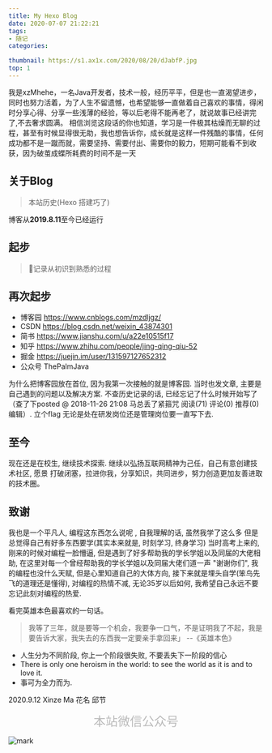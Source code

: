 ```yaml
---
title: My Hexo Blog
date: 2020-07-07 21:22:21
tags:
- 随记
categories:

thumbnail: https://s1.ax1x.com/2020/08/20/dJabfP.jpg
top: 1
---
```

我是xzMhehe，一名Java开发者，技术一般，经历平平，但是也一直渴望进步，同时也努力活着，为了人生不留遗憾，也希望能够一直做着自己喜欢的事情，得闲时分享心得、分享一些浅薄的经验，等以后老得不能再老了，就说故事已经讲完了,不去奢求圆满。
相信浏览这段话的你也知道，学习是一件极其枯燥而无聊的过程，甚至有时候显得很无助，我也想告诉你，成长就是这样一件残酷的事情，任何成功都不是一蹴而就，需要坚持、需要付出、需要你的毅力，短期可能看不到收获，因为破茧成蝶所耗费的时间不是一天



## 关于Blog

> 本站历史(Hexo 搭建巧了)
<p>博客从<ahref="http://localhost:4000/2019/12/29/%E8%A7%86%E5%9B%BE%E7%9A%84%E6%93%8D%E4%BD%9C"><strong>2019.8.11</strong></a>至今已经运行<span id="htmer_time" style="color: #90CAF9; font-weight: bold;"></span></p>

## 起步

>📝记录从初识到熟悉的过程

## 再次起步

- 博客园    https://www.cnblogs.com/mzdljgz/    
- CSDN  https://blog.csdn.net/weixin_43874301
- 简书  https://www.jianshu.com/u/a22e10515f17
- 知乎  https://www.zhihu.com/people/jing-qing-qiu-52
- 掘金  https://juejin.im/user/131597127652312
- 公众号 ThePalmJava

为什么把博客园放在首位, 因为我第一次接触的就是博客园. 当时也发文章, 主要是自己遇到的问题以及解决方案. 不查历史记录的话, 已经忘记了什么时候开始写了（查了下posted @ 2018-11-26 21:08 马总丢了紧箍咒 阅读(71) 评论(0) 推荐(0) 编辑）. 立个flag 无论是处在研发岗位还是管理岗位要一直写下去.

## 至今
现在还是在校生, 继续技术探索. 继续以弘扬互联网精神为己任，自己有意创建技术社区, 愿景 打破闭塞，拉进你我，分享知识，共同进步，努力创造更加友善进取的技术圈。

## 致谢
我也是一个平凡人, 编程这东西怎么说呢 , 自我理解的话, 虽然我学了这么多 但是总觉得自己有好多东西要学(其实本来就是, 时刻学习, 终身学习)
当时高考上来的, 刚来的时候对编程一脸懵逼, 但是遇到了好多帮助我的学长学姐以及同届的大佬相助, 在这里对每一个曾经帮助我的学长学姐以及同届大佬们道一声 "谢谢你们",
我的编程也没什么天赋, 但是心里知道自己的大体方向, 接下来就是埋头自学(笨鸟先飞的道理还是懂得), 对编程的热情不减, 无论35岁以后如何, 我希望自己永远不要忘记此刻对编程的热爱.


看完英雄本色最喜欢的一句话。 



>我等了三年，就是要等一个机会，我要争一口气，不是证明我了不起，我是要告诉大家，我失去的东西我一定要亲手拿回来」 --《英雄本色》

- 人生分为不同阶段, 你上一个阶段很失败, 不要丢失下一阶段的信心
- There is only one heroism in the world: to see the world as it is and to love it. 
- 事可为全力而为.

2020.9.12   Xinze Ma  花名   邱节

<center><font color=BBBBBB size=5>本站微信公众号</font></center>

![mark](https://s1.ax1x.com/2020/07/17/UsFeJJ.jpg)

<script>
function secondToDate(second) {
     if (!second) {
         return 0;
     }
     var time = new Array(0, 0, 0, 0, 0);
     if (second >= 365 * 24 * 3600) {
        time[0] = parseInt(second / (365 * 24 * 3600));
        second %= 365 * 24 * 3600;
    }
    if (second >= 24 * 3600) {
        time[1] = parseInt(second / (24 * 3600));
        second %= 24 * 3600;
    }
    if (second >= 3600) {
        time[2] = parseInt(second / 3600);
        second %= 3600;
    }
    if (second >= 60) {
        time[3] = parseInt(second / 60);
        second %= 60;
    }
    if (second > 0) {
        time[4] = second;
    }
    return time;
};
function setTime() {
         // 博客创建时间秒数，时间格式中，月比较特殊，是从0开始的，所以想要显示5月，得写4才行，如下
         var create_time = Math.round(new Date(Date.UTC(2019, 8, 11, 18, 37, 16)).getTime() / 1000);// 当前时间秒数,增加时区的差异
         var timestamp = Math.round((new Date().getTime() + 8 * 60 * 60 * 1000) / 1000);
         currentTime = secondToDate((timestamp - create_time));
         if (currentTime[0]==0){
             currentTimeHtml = currentTime[1] + '天'+ currentTime[2] + '时' + currentTime[3] + '分' + currentTime[4] + '秒';
         }else{
             currentTimeHtml = currentTime[0] + '年' + currentTime[1] + '天' + currentTime[2] + '时' + currentTime[3] + '分' + currentTime[4] + '秒';
         }
         // 兼容pjax，当htmer_time存在时输出，否则清空计时器
         if (document.getElementById("htmer_time")){
             document.getElementById("htmer_time").innerHTML = currentTimeHtml;
         }else{
              clearInterval(timer);
         }
}
var timer = setInterval(setTime, 1000);
</script>
